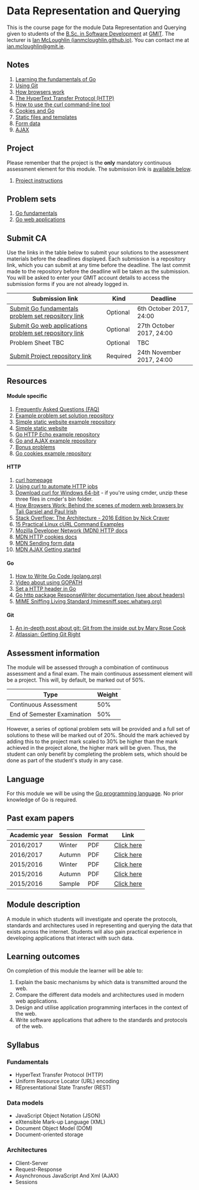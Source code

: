 # Data Representation and Querying

This is the course page for the module Data Representation and Querying given to students of the [B.Sc. in Software Development](https://www.gmit.ie/software-development/bachelor-science-computing-software-development) at [GMIT](http://www.gmit.ie).
The lecturer is [Ian McLoughlin (ianmcloughlin.github.io)](https://ianmcloughlin.github.io).
You can contact me at [ian.mcloughlin@gmit.ie](mailto:ian.mcloughlin@gmit.ie).


## Notes

1. [Learning the fundamentals of Go](notes/go.md)
2. [Using Git](notes/git.md)
3. [How browsers work](notes/browsers.md)
4. [The HyperText Transfer Protocol (HTTP)](notes/http.md)
5. [How to use the curl command-line tool](notes/curl.md)
6. [Cookies and Go](notes/cookies.md)
7. [Static files and templates](https://youtu.be/GTSq1VPPFco)
8. [Form data](https://youtu.be/dShPcfRchVs)
9. [AJAX](notes/ajax.md)


## Project

Please remember that the project is the **only** mandatory continuous assessment element for this module.
The submission link is [available below](https://data-representation.github.io/#submit-ca).

1. [Project instructions](problems/project.md)


## Problem sets

1. [Go fundamentals](problems/go-fundamentals.md)
2. [Go web applications](problems/go-web-applications.md)


## Submit CA

Use the links in the table below to submit your solutions to the assessment materials before the deadlines displayed.
Each submission is a repository link, which you can submit at any time before the deadline.
The last commit made to the repository before the deadline will be taken as the submission.
You will be asked to enter your GMIT account details to access the submission forms if you are not already logged in.

| Submission link | Kind | Deadline |
| ----------------|------|----------|
| [Submit Go fundamentals problem set repository link](https://forms.office.com/Pages/ResponsePage.aspx?id=rs8Gj9UihEykbT2-PJNVjRknsyDoQWBFn3_IO6dRIpxUQ0VJSTNKVDBGME9GWUtQRVc5NEVUMzkzRC4u) | Optional | 6th October 2017, 24:00 |
| [Submit Go web applications problem set repository link](https://forms.office.com/Pages/ResponsePage.aspx?id=rs8Gj9UihEykbT2-PJNVjRknsyDoQWBFn3_IO6dRIpxUNVBNOTVZWVlOVVhFTjMxV1pNUktBMEpSVC4u) | Optional | 27th October 2017, 24:00 |
| Problem Sheet TBC | Optional | TBC |
| [Submit Project repository link](https://forms.office.com/Pages/ResponsePage.aspx?id=rs8Gj9UihEykbT2-PJNVjRknsyDoQWBFn3_IO6dRIpxUODgyVDFaQUdQSzc3MFRSNUxHNzlIQ0hHTi4u) | Required | 24th November 2017, 24:00 |


## Resources

#### Module specific
1. [Frequently Asked Questions (FAQ)](notes/faq.md)
1. [Example problem set solution repository](https://github.com/data-representation/go-examples)
1. [Simple static website example repository](https://github.com/data-representation/simple-website)
1. [Simple static website](https://data-representation.github.io/simple-website/)
1. [Go HTTP Echo example repository](https://github.com/data-representation/go-echo)
1. [Go and AJAX example repository](https://github.com/data-representation/go-ajax)
1. [Bonus problems](problems/bonus.md)
1. [Go cookies example repository](https://github.com/data-representation/go-cookies)

#### HTTP
1. [curl homepage](https://curl.haxx.se/)
1. [Using curl to automate HTTP jobs](https://curl.haxx.se/docs/httpscripting.html)
1. [Download curl for Windows 64-bit](resources/curl.zip) - if you're using cmder, unzip these three files in cmder's bin folder.
1. [How Browsers Work: Behind the scenes of modern web browsers by Tali Garsiel and Paul Irish](https://www.html5rocks.com/en/tutorials/internals/howbrowserswork/)
1. [Stack Overflow: The Architecture - 2016 Edition by Nick Craver](https://nickcraver.com/blog/2016/02/17/stack-overflow-the-architecture-2016-edition/)
1. [15 Practical Linux cURL Command Examples](http://www.thegeekstuff.com/2012/04/curl-examples/)
1. [Mozilla Developer Network (MDN) HTTP docs](https://developer.mozilla.org/en-US/docs/Web/HTTP)
1. [MDN HTTP cookies docs](https://developer.mozilla.org/en-US/docs/Web/HTTP/Cookies)
1. [MDN Sending form data](https://developer.mozilla.org/en-US/docs/Learn/HTML/Forms/Sending_and_retrieving_form_data)
1. [MDN AJAX Getting started](https://developer.mozilla.org/en-US/docs/AJAX/Getting_Started)


#### Go
1. [How to Write Go Code (golang.org)](https://golang.org/doc/code.html)
1. [Video about using GOPATH](https://www.youtube.com/watch?v=XCsL89YtqCs)
1. [Set a HTTP header in Go](https://golang.org/pkg/net/http/#Header.Set)
1. [Go http package ResponseWriter documentation (see about headers)](https://golang.org/pkg/net/http/#ResponseWriter)
1. [MIME Sniffing Living Standard (mimesniff.spec.whatwg.org)](https://mimesniff.spec.whatwg.org/)

#### Git
1. [An in-depth post about git: Git from the inside out by Mary Rose Cook](https://codewords.recurse.com/issues/two/git-from-the-inside-out)
1. [Atlassian: Getting Git Right](https://www.atlassian.com/git)


## Assessment information
The module will be assessed through a combination of continuous assessment and a final exam.
The main continuous assessment element will be a project.
This will, by default, be marked out of 50%.

| Type                         | Weight |
| -----------------------------|--------|
| Continuous Assessment        | 50%    |
| End of Semester Examination  | 50%    |

However, a series of optional problem sets will be provided and a full set of solutions to these will be marked out of 20%.
Should the mark achieved by adding this to the project mark scaled to 30% be higher than the mark achieved in the project alone, the higher mark will be given.
Thus, the student can only benefit by completing the problem sets, which should be done as part of the student's study in any case.


## Language
For this module we will be using the [Go programming language](https://golang.org/).
No prior knowledge of Go is required.


## Past exam papers

| Academic year  | Session | Format | Link                                    |
|----------------|---------|--------|-----------------------------------------|
| 2016/2017      | Winter  | PDF    | [Click here](resources/1617-data-winter-exam.pdf?raw=true) |
| 2016/2017      | Autumn  | PDF    | [Click here](resources/1617-data-autumn-exam.pdf?raw=true) |
| 2015/2016      | Winter  | PDF    | [Click here](resources/1516-data-winter-exam.pdf?raw=true) |
| 2015/2016      | Autumn  | PDF    | [Click here](resources/1516-data-autumn-exam.pdf?raw=true) |
| 2015/2016      | Sample  | PDF    | [Click here](resources/1516-data-sample-exam.pdf?raw=true) |


## Module description

A module in which students will investigate and operate the protocols, standards and architectures used in representing and querying the data that exists across the internet.
Students will also gain practical experience in developing applications that interact with such data.


## Learning outcomes

On completion of this module the learner will be able to:

1. Explain the basic mechanisms by which data is transmitted around the web.
2. Compare the different data models and architectures used in modern web applications.
3. Design and utilise application programming interfaces in the context of the web.
4. Write software applications that adhere to the standards and protocols of the web.


## Syllabus

### Fundamentals
- HyperText Transfer Protocol (HTTP)
- Uniform Resource Locator (URL) encoding
- REpresentational State Transfer (REST)


### Data models
- JavaScript Object Notation (JSON)
- eXtensible Mark-up Language (XML)
- Document Object Model (DOM)
- Document-oriented storage


### Architectures
- Client-Server
- Request-Response
- Asynchronous JavaScript And Xml (AJAX)
- Sessions


